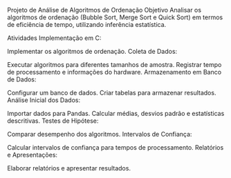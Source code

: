 Projeto de Análise de Algoritmos de Ordenação
Objetivo
Analisar os algoritmos de ordenação (Bubble Sort, Merge Sort e Quick Sort) em termos de eficiência de tempo, utilizando inferência estatística.

Atividades
Implementação em C:

Implementar os algoritmos de ordenação.
Coleta de Dados:

Executar algoritmos para diferentes tamanhos de amostra.
Registrar tempo de processamento e informações do hardware.
Armazenamento em Banco de Dados:

Configurar um banco de dados.
Criar tabelas para armazenar resultados.
Análise Inicial dos Dados:

Importar dados para Pandas.
Calcular médias, desvios padrão e estatísticas descritivas.
Testes de Hipótese:

Comparar desempenho dos algoritmos.
Intervalos de Confiança:

Calcular intervalos de confiança para tempos de processamento.
Relatórios e Apresentações:

Elaborar relatórios e apresentar resultados.
